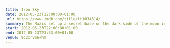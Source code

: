 ```yaml
---
title: Iron Sky
date: 2012-05-23T22:00:00+01:00
url: https://www.imdb.com/title/tt1034314/
summary: The Nazis set up a secret base on the dark side of the moon in 1945 where they hide out and plan to return to power in 2018.
start: 2012-05-23T22:00:00+01:00
end: 2012-05-23T23:33:00+01:00
venue: 9c2xrvm6+hm
---
```

